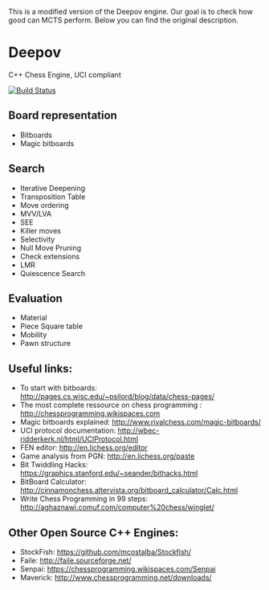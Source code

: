 This is a modified version of the Deepov engine. Our goal is to check how good can MCTS perform. Below you can find the original description.

# Deepov

C++ Chess Engine, UCI compliant

[![Build Status](https://travis-ci.org/RomainGoussault/Deepov.svg?branch=master)](https://travis-ci.org/RomainGoussault/Deepov)

## Board representation
* Bitboards
* Magic bitboards

## Search
* Iterative Deepening
* Transposition Table
* Move ordering
 * MVV/LVA
 * SEE
 * Killer moves
* Selectivity
 * Null Move Pruning
 * Check extensions
 * LMR
 * Quiescence Search

## Evaluation
* Material
* Piece Square table
* Mobility
* Pawn structure

## Useful links:
* To start with bitboards: http://pages.cs.wisc.edu/~psilord/blog/data/chess-pages/
* The most complete ressource on chess programming : http://chessprogramming.wikispaces.com
* Magic bitboards explained: http://www.rivalchess.com/magic-bitboards/
* UCI protocol documentation: http://wbec-ridderkerk.nl/html/UCIProtocol.html
* FEN editor: http://en.lichess.org/editor
* Game analysis from PGN: http://en.lichess.org/paste
* Bit Twiddling Hacks: https://graphics.stanford.edu/~seander/bithacks.html
* BitBoard Calculator: http://cinnamonchess.altervista.org/bitboard_calculator/Calc.html
* Write Chess Programming in 99 steps: http://aghaznawi.comuf.com/computer%20chess/winglet/

## Other Open Source C++ Engines:
* StockFish: https://github.com/mcostalba/Stockfish/
* Faile: http://faile.sourceforge.net/
* Senpai: https://chessprogramming.wikispaces.com/Senpai
* Maverick: http://www.chessprogramming.net/downloads/

